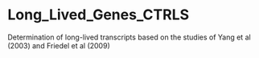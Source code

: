 # Long_Lived_Genes_CTRLS
Determination of long-lived transcripts based on the studies of Yang et al (2003) and Friedel et al (2009)
